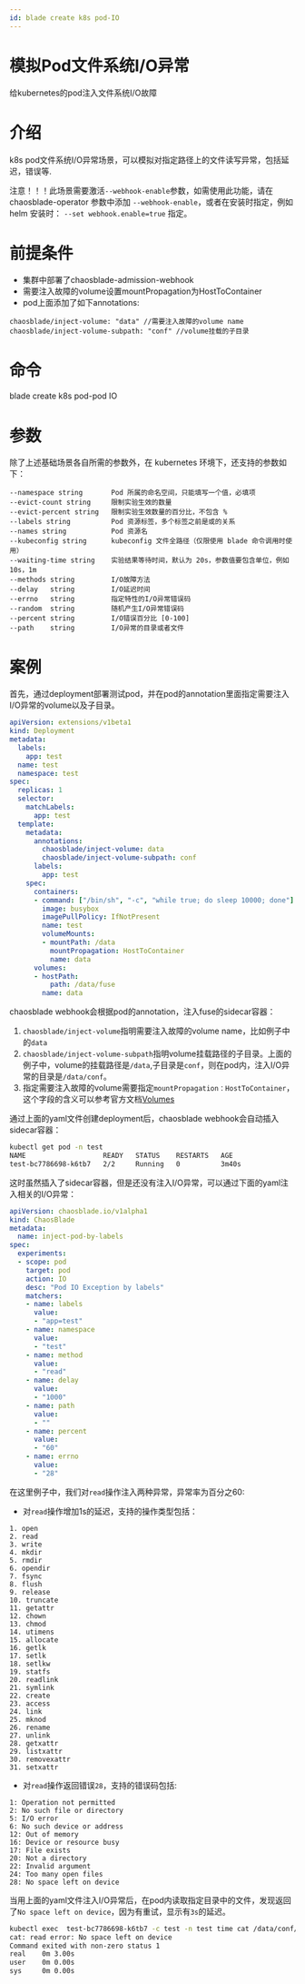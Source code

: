 ```yaml
---
id: blade create k8s pod-IO
---
```


# 模拟Pod文件系统I/O异常
给kubernetes的pod注入文件系统I/O故障

# 介绍
k8s pod文件系统I/O异常场景，可以模拟对指定路径上的文件读写异常，包括延迟，错误等.

注意！！！此场景需要激活`--webhook-enable`参数，如需使用此功能，请在 chaosblade-operator 参数中添加 `--webhook-enable`，或者在安装时指定，例如 helm 安装时：
`--set webhook.enable=true` 指定。

# 前提条件
- 集群中部署了chaosblade-admission-webhook
- 需要注入故障的volume设置mountPropagation为HostToContainer
- pod上面添加了如下annotations:
```
chaosblade/inject-volume: "data" //需要注入故障的volume name
chaosblade/inject-volume-subpath: "conf" //volume挂载的子目录
```
# 命令
blade create k8s pod-pod IO 

# 参数
除了上述基础场景各自所需的参数外，在 kubernetes 环境下，还支持的参数如下：
```
--namespace string       Pod 所属的命名空间，只能填写一个值，必填项
--evict-count string     限制实验生效的数量
--evict-percent string   限制实验生效数量的百分比，不包含 %
--labels string          Pod 资源标签，多个标签之前是或的关系
--names string           Pod 资源名
--kubeconfig string      kubeconfig 文件全路径（仅限使用 blade 命令调用时使用）
--waiting-time string    实验结果等待时间，默认为 20s，参数值要包含单位，例如 10s，1m
--methods string         I/O故障方法
--delay   string         I/O延迟时间
--errno   string         指定特性的I/O异常错误码
--random  string         随机产生I/O异常错误码
--percent string         I/O错误百分比 [0-100]
--path    string         I/O异常的目录或者文件
```

# 案例
首先，通过deployment部署测试pod，并在pod的annotation里面指定需要注入I/O异常的volume以及子目录。
```yaml
apiVersion: extensions/v1beta1
kind: Deployment
metadata:
  labels:
    app: test
  name: test
  namespace: test
spec:
  replicas: 1
  selector:
    matchLabels:
      app: test
  template:
    metadata:
      annotations:
        chaosblade/inject-volume: data
        chaosblade/inject-volume-subpath: conf
      labels:
        app: test
    spec:
      containers:
      - command: ["/bin/sh", "-c", "while true; do sleep 10000; done"]
        image: busybox
        imagePullPolicy: IfNotPresent
        name: test
        volumeMounts:
        - mountPath: /data
          mountPropagation: HostToContainer
          name: data
      volumes:
      - hostPath:
          path: /data/fuse
        name: data
```
chaosblade webhook会根据pod的annotation，注入fuse的sidecar容器：
1. `chaosblade/inject-volume`指明需要注入故障的volume name，比如例子中的`data`
2. `chaosblade/inject-volume-subpath`指明volume挂载路径的子目录。上面的例子中，volume的挂载路径是`/data`,子目录是`conf`，则在pod内，注入I/O异常的目录是`/data/conf`。
3. 指定需要注入故障的volume需要指定`mountPropagation：HostToContainer`，这个字段的含义可以参考官方文档[Volumes](https://kubernetes.io/docs/concepts/storage/volumes/#mount-propagation)

通过上面的yaml文件创建deployment后，chaosblade webhook会自动插入sidecar容器：
```bash
kubectl get pod -n test
NAME                   READY   STATUS    RESTARTS   AGE
test-bc7786698-k6tb7   2/2     Running   0          3m40s
```
这时虽然插入了sidecar容器，但是还没有注入I/O异常，可以通过下面的yaml注入相关的I/O异常：
```yaml
apiVersion: chaosblade.io/v1alpha1
kind: ChaosBlade
metadata:
  name: inject-pod-by-labels
spec:
  experiments:
  - scope: pod
    target: pod
    action: IO
    desc: "Pod IO Exception by labels"
    matchers:
    - name: labels
      value:
      - "app=test"
    - name: namespace
      value:
      - "test"
    - name: method
      value:
      - "read"
    - name: delay
      value:
      - "1000"
    - name: path
      value:
      - ""
    - name: percent
      value:
      - "60"
    - name: errno
      value:
      - "28"
```
在这里例子中，我们对`read`操作注入两种异常，异常率为百分之60:
- 对`read`操作增加1s的延迟，支持的操作类型包括：
```
1. open
2. read
3. write
4. mkdir
5. rmdir
6. opendir
7. fsync
8. flush
9. release
10. truncate
11. getattr
12. chown
13. chmod
14. utimens
15. allocate
16. getlk
17. setlk
18. setlkw
19. statfs
20. readlink
21. symlink
22. create
23. access
24. link
25. mknod
26. rename
27. unlink
28. getxattr
29. listxattr
30. removexattr
31. setxattr
```

- 对`read`操作返回错误`28`，支持的错误码包括:
```
1: Operation not permitted
2: No such file or directory
5: I/O error
6: No such device or address
12: Out of memory
16: Device or resource busy
17: File exists
20: Not a directory
22: Invalid argument
24: Too many open files
28: No space left on device
```

当用上面的yaml文件注入I/O异常后，在pod内读取指定目录中的文件，发现返回了`No space left on device`，因为有重试，显示有`3s`的延迟。

```bash
kubectl exec  test-bc7786698-k6tb7 -c test -n test time cat /data/conf/file
cat: read error: No space left on device
Command exited with non-zero status 1
real    0m 3.00s
user    0m 0.00s
sys     0m 0.00s
```
